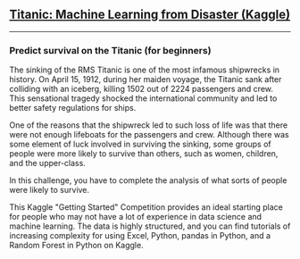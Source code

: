 ## <a href="https://www.kaggle.com/c/titanic">Titanic: Machine Learning from Disaster  (Kaggle)</a>

---

###  Predict survival on the Titanic (for beginners)

The sinking of the RMS Titanic is one of the most infamous shipwrecks in history.  On April 15, 1912, during her maiden voyage, the Titanic sank after colliding with an iceberg, killing 1502 out of 2224 passengers and crew. This sensational tragedy shocked the international community and led to better safety regulations for ships.

<p>One of the reasons that the shipwreck led to such loss of life was that there were not enough lifeboats for the passengers and crew. Although there was some element of luck involved in surviving the sinking, some groups of people were more likely to survive than others, such as women, children, and the upper-class.

<p>In this challenge, you have to complete the analysis of what sorts of people were likely to survive.

<p>This Kaggle "Getting Started" Competition provides an ideal starting place for people who may not have a lot of experience in data science and machine learning. The data is highly structured, and you can find tutorials of increasing complexity for using Excel, Python, pandas in Python, and a Random Forest in Python on Kaggle.